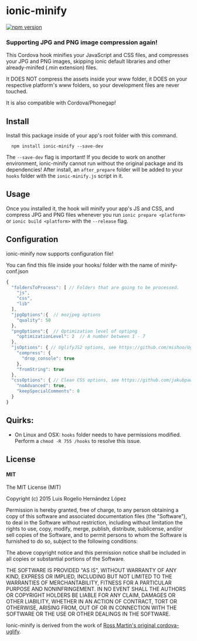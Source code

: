# ionic-minify
[![npm version](https://badge.fury.io/js/ionic-minify.svg)](http://badge.fury.io/js/ionic-minify)

### Supporting JPG and PNG image compression again!

This Cordova hook minifies your JavaScript and CSS files, and compresses your JPG and PNG images, skipping ionic default libraries and other already-minifed (.min extension) files.

It DOES NOT compress the assets inside your www folder, it DOES on your respective platform's www folders, so your development files are never touched.

It is also compatible with Cordova/Phonegap!

## Install
Install this package inside of your app's root folder with this command.
```
  npm install ionic-minify --save-dev
```
The `--save-dev` flag is important! If you decide to work on another environment, ionic-minify cannot run without the original package and its dependencies! After install, an `after_prepare` folder will be added to your `hooks` folder with the `ionic-minify.js` script in it.

## Usage
Once you installed it, the hook will minify your app's JS and CSS, and compress JPG and PNG files whenever you run `ionic prepare <platform>` or `ionic build <platform>` with the `--release` flag.

## Configuration
ionic-minify now supports configuration file!

You can find this file inside your hooks/ folder with the name of minify-conf.json

```javascript
{
  "foldersToProcess": [ // Folders that are going to be processed.
    "js",
    "css",
    "lib"
  ],
  "jpgOptions":{  // mozjpeg options
    "quality": 50
  },
  "pngOptions":{  // Optimization level of optipng
    "optimizationLevel": 2  // A number between 1 - 7
  },
  "jsOptions": { // UglifyJS2 options, see https://github.com/mishoo/UglifyJS2#api-reference for more options.
    "compress": {
      "drop_console": true
    },
    "fromString": true
  },
  "cssOptions": { // Clean CSS options, see https://github.com/jakubpawlowicz/clean-css#how-to-use-clean-css-programmatically for more options.
    "noAdvanced": true,
    "keepSpecialComments": 0
  }
}
```

## Quirks:
* On Linux and OSX: `hooks` folder needs to have permissions modified.  Perform a `chmod -R 755 /hooks` to resolve this issue.

## License
#### MIT
The MIT License (MIT)


Copyright (c) 2015 Luis Rogelio Hernández López


Permission is hereby granted, free of charge, to any person obtaining a copy
of this software and associated documentation files (the "Software"), to deal
in the Software without restriction, including without limitation the rights
to use, copy, modify, merge, publish, distribute, sublicense, and/or sell
copies of the Software, and to permit persons to whom the Software is
furnished to do so, subject to the following conditions:


The above copyright notice and this permission notice shall be included in all
copies or substantial portions of the Software.


THE SOFTWARE IS PROVIDED "AS IS", WITHOUT WARRANTY OF ANY KIND, EXPRESS OR
IMPLIED, INCLUDING BUT NOT LIMITED TO THE WARRANTIES OF MERCHANTABILITY,
FITNESS FOR A PARTICULAR PURPOSE AND NONINFRINGEMENT. IN NO EVENT SHALL THE
AUTHORS OR COPYRIGHT HOLDERS BE LIABLE FOR ANY CLAIM, DAMAGES OR OTHER
LIABILITY, WHETHER IN AN ACTION OF CONTRACT, TORT OR OTHERWISE, ARISING FROM,
OUT OF OR IN CONNECTION WITH THE SOFTWARE OR THE USE OR OTHER DEALINGS IN THE
SOFTWARE.


Ionic-minify is derived from the work of [Ross Martin's original cordova-uglify](https://github.com/rossmartin/cordova-uglify).
